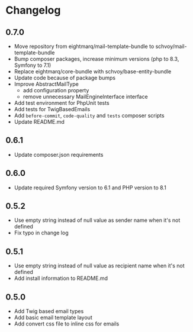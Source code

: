 # Changelog

## 0.7.0

* Move repository from eightmarq/mail-template-bundle to schvoy/mail-template-bundle
* Bump composer packages, increase minimum versions (php to 8.3, Symfony to 7.1)
* Replace eightmarq/core-bundle with schvoy/base-entity-bundle
* Update code because of package bumps
* Improve AbstractMailType 
  * add configuration property
  * remove unnecessary MailEngineInterface interface 
* Add test environment for PhpUnit tests
* Add tests for TwigBasedEmails
* Add `before-commit`, `code-quality` and `tests` composer scripts
* Update README.md

## 0.6.1

* Update composer.json requirements

## 0.6.0

* Update required Symfony version to 6.1 and PHP version to 8.1

## 0.5.2

* Use empty string instead of null value as sender name when it's not defined
* Fix typo in change log 

## 0.5.1

* Use empty string instead of null value as recipient name when it's not defined
* Add install information to README.md

## 0.5.0

* Add Twig based email types 
* Add basic email template layout 
* Add convert css file to inline css for emails 